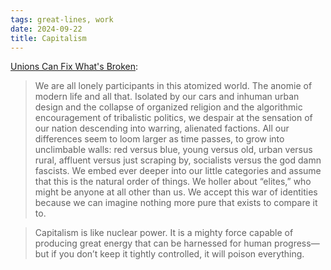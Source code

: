 ```yaml
---
tags: great-lines, work
date: 2024-09-22
title: Capitalism
---
```


[Unions Can Fix What's Broken](https://defector.com/unions-can-fix-whats-broken):

> We are all lonely participants in this atomized world. The anomie of modern life and all that. Isolated by our cars and inhuman urban design and the collapse of organized religion and the algorithmic encouragement of tribalistic politics, we despair at the sensation of our nation descending into warring, alienated factions. All our differences seem to loom larger as time passes, to grow into unclimbable walls: red versus blue, young versus old, urban versus rural, affluent versus just scraping by, socialists versus the god damn fascists. We embed ever deeper into our little categories and assume that this is the natural order of things. We holler about “elites,” who might be anyone at all other than us. We accept this war of identities because we can imagine nothing more pure that exists to compare it to.

> Capitalism is like nuclear power. It is a mighty force capable of producing great energy that can be harnessed for human progress—but if you don’t keep it tightly controlled, it will poison everything.